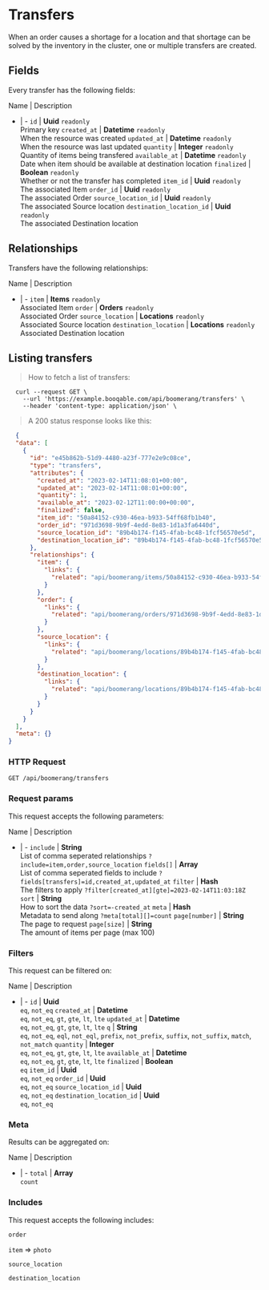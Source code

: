 # Transfers

When an order causes a shortage for a location and that shortage can be solved by the inventory in the cluster, one or multiple transfers are created.

## Fields
Every transfer has the following fields:

Name | Description
- | -
`id` | **Uuid** `readonly`<br>Primary key
`created_at` | **Datetime** `readonly`<br>When the resource was created
`updated_at` | **Datetime** `readonly`<br>When the resource was last updated
`quantity` | **Integer** `readonly`<br>Quantity of items being transfered
`available_at` | **Datetime** `readonly`<br>Date when item should be available at destination location
`finalized` | **Boolean** `readonly`<br>Whether or not the transfer has completed
`item_id` | **Uuid** `readonly`<br>The associated Item
`order_id` | **Uuid** `readonly`<br>The associated Order
`source_location_id` | **Uuid** `readonly`<br>The associated Source location
`destination_location_id` | **Uuid** `readonly`<br>The associated Destination location


## Relationships
Transfers have the following relationships:

Name | Description
- | -
`item` | **Items** `readonly`<br>Associated Item
`order` | **Orders** `readonly`<br>Associated Order
`source_location` | **Locations** `readonly`<br>Associated Source location
`destination_location` | **Locations** `readonly`<br>Associated Destination location


## Listing transfers



> How to fetch a list of transfers:

```shell
  curl --request GET \
    --url 'https://example.booqable.com/api/boomerang/transfers' \
    --header 'content-type: application/json' \
```

> A 200 status response looks like this:

```json
  {
  "data": [
    {
      "id": "e45b862b-51d9-4480-a23f-777e2e9c08ce",
      "type": "transfers",
      "attributes": {
        "created_at": "2023-02-14T11:08:01+00:00",
        "updated_at": "2023-02-14T11:08:01+00:00",
        "quantity": 1,
        "available_at": "2023-02-12T11:00:00+00:00",
        "finalized": false,
        "item_id": "50a84152-c930-46ea-b933-54ff68fb1b40",
        "order_id": "971d3698-9b9f-4edd-8e83-1d1a3fa6440d",
        "source_location_id": "89b4b174-f145-4fab-bc48-1fcf56570e5d",
        "destination_location_id": "89b4b174-f145-4fab-bc48-1fcf56570e5d"
      },
      "relationships": {
        "item": {
          "links": {
            "related": "api/boomerang/items/50a84152-c930-46ea-b933-54ff68fb1b40"
          }
        },
        "order": {
          "links": {
            "related": "api/boomerang/orders/971d3698-9b9f-4edd-8e83-1d1a3fa6440d"
          }
        },
        "source_location": {
          "links": {
            "related": "api/boomerang/locations/89b4b174-f145-4fab-bc48-1fcf56570e5d"
          }
        },
        "destination_location": {
          "links": {
            "related": "api/boomerang/locations/89b4b174-f145-4fab-bc48-1fcf56570e5d"
          }
        }
      }
    }
  ],
  "meta": {}
}
```

### HTTP Request

`GET /api/boomerang/transfers`

### Request params

This request accepts the following parameters:

Name | Description
- | -
`include` | **String** <br>List of comma seperated relationships `?include=item,order,source_location`
`fields[]` | **Array** <br>List of comma seperated fields to include `?fields[transfers]=id,created_at,updated_at`
`filter` | **Hash** <br>The filters to apply `?filter[created_at][gte]=2023-02-14T11:03:18Z`
`sort` | **String** <br>How to sort the data `?sort=-created_at`
`meta` | **Hash** <br>Metadata to send along `?meta[total][]=count`
`page[number]` | **String** <br>The page to request
`page[size]` | **String** <br>The amount of items per page (max 100)


### Filters

This request can be filtered on:

Name | Description
- | -
`id` | **Uuid** <br>`eq`, `not_eq`
`created_at` | **Datetime** <br>`eq`, `not_eq`, `gt`, `gte`, `lt`, `lte`
`updated_at` | **Datetime** <br>`eq`, `not_eq`, `gt`, `gte`, `lt`, `lte`
`q` | **String** <br>`eq`, `not_eq`, `eql`, `not_eql`, `prefix`, `not_prefix`, `suffix`, `not_suffix`, `match`, `not_match`
`quantity` | **Integer** <br>`eq`, `not_eq`, `gt`, `gte`, `lt`, `lte`
`available_at` | **Datetime** <br>`eq`, `not_eq`, `gt`, `gte`, `lt`, `lte`
`finalized` | **Boolean** <br>`eq`
`item_id` | **Uuid** <br>`eq`, `not_eq`
`order_id` | **Uuid** <br>`eq`, `not_eq`
`source_location_id` | **Uuid** <br>`eq`, `not_eq`
`destination_location_id` | **Uuid** <br>`eq`, `not_eq`


### Meta

Results can be aggregated on:

Name | Description
- | -
`total` | **Array** <br>`count`


### Includes

This request accepts the following includes:

`order`


`item` => 
`photo`




`source_location`


`destination_location`





